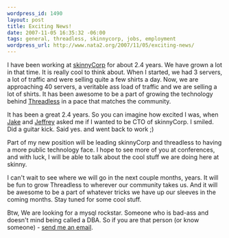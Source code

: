 ```yaml
--- 
wordpress_id: 1490
layout: post
title: Exciting News!
date: 2007-11-05 16:35:32 -06:00
tags: general, threadless, skinnycorp, jobs, employment
wordpress_url: http://www.nata2.org/2007/11/05/exciting-news/
---
```

I have been working at <a href="http://skinnycorp.com">skinnyCorp</a> for about 2.4 years. We have grown a lot in that time. It is really cool to think about. When I started, we had 3 servers, a lot of traffic and were selling quite a few shirts a day. Now, we are approaching 40 servers, a veritable ass load of traffic and we are selling a lot of shirts. It has been awesome to be a part of growing the technology behind <a href="http://threadless.com">Threadless</a> in a pace that matches the community.

It has been a great 2.4 years. So you can imagine how excited I was, when <a href="http://jakenickell.com">Jake</a> and <a href="http://callmejeffrey.com">Jeffrey</a> asked me if I wanted to be CTO of skinnyCorp. I smiled. Did a guitar kick. Said yes. and went back to work ;)

Part of my new position will be leading skinnyCorp and threadless to having a more public technology face. I hope to see more of you at conferences, and with luck, I will be able to talk about the cool stuff we are doing here at skinny.

I can't wait to see where we will go in the next couple months, years. It will be fun to grow Threadless to wherever our community takes us. And it will be awesome to be a part of whatever tricks we have up our sleeves in the coming months. Stay tuned for some cool stuff.

Btw, We are looking for a mysql rockstar. Someone who is bad-ass and doesn't mind being called a DBA. So if you are that person (or know someone) - <a href="mailto:harperr+mysql@skinnycorp.com">send me an email</a>.
